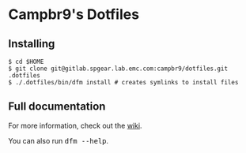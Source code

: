 # Campbr9's Dotfiles

## Installing

    $ cd $HOME
    $ git clone git@gitlab.spgear.lab.emc.com:campbr9/dotfiles.git .dotfiles
    $ ./.dotfiles/bin/dfm install # creates symlinks to install files

## Full documentation

For more information, check out the [wiki](http://github.com/justone/dotfiles/wiki).

You can also run <tt>dfm --help</tt>.
